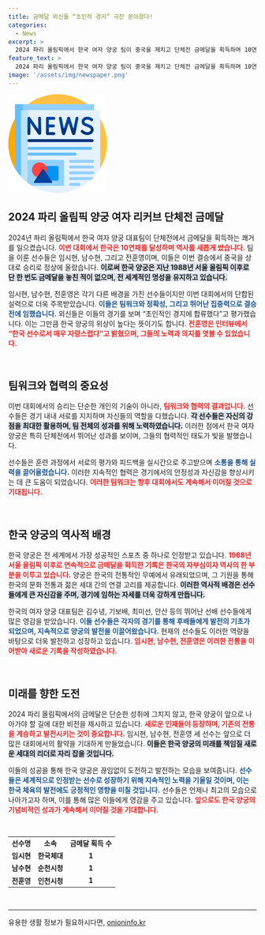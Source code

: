 ```yaml
---
title: 금메달 외신들 “초인적 경지” 극찬 쏟아졌다!
categories:
  - News
excerpt: >
  2024 파리 올림픽에서 한국 여자 양궁 팀이 중국을 제치고 단체전 금메달을 획득하며 10연패를 이뤄냈다. 초인적인 성과를 이룬 선수들은 팬들로부터 연예인 같은 대접을 받았다.
feature_text: >
  2024 파리 올림픽에서 한국 여자 양궁 팀이 중국을 제치고 단체전 금메달을 획득하며 10연패를 이뤄냈다. 초인적인 성과를 이룬 선수들은 팬들로부터 연예인 같은 대접을 받았다.
image: '/assets/img/newspaper.png'
---
```


<p><img src="/assets/img/newspaper.png" alt="kimp 속보" /></p>

<h2 data-ke-size="size26">2024 파리 올림픽 양궁 여자 리커브 단체전 금메달</h2>

<p data-ke-size="size16">2024년 파리 올림픽에서 한국 여자 양궁 대표팀이 단체전에서 금메달을 획득하는 쾌거를 일으켰습니다. <b><span style="color: #ee2323;">이번 대회에서 한국은 10연패를 달성하며 역사를 새롭게 썼습니다.</span></b> 팀을 이룬 선수들은 임시현, 남수현, 그리고 전훈영이며, 이들은 이번 결승에서 중국을 상대로 승리로 정상에 올랐습니다. <b><span style="background-color: #21538527;">이로써 한국 양궁은 지난 1988년 서울 올림픽 이후로 단 한 번도 금메달을 놓친 적이 없으며, 전 세계적인 명성을 유지하고 있습니다.</span></b></p>

<p data-ke-size="size16">임시현, 남수현, 전훈영은 각기 다른 배경을 가진 선수들이지만 이번 대회에서의 단합된 실력으로 더욱 주목받았습니다. <b><span style="color: #1a5490;">이들은 팀워크와 정확성, 그리고 뛰어난 집중력으로 결승전에 임했습니다.</span></b> 외신들은 이들의 경기를 보며 “초인적인 경지에 합류했다”고 평가했습니다. 이는 그만큼 한국 양궁의 위상이 높다는 뜻이기도 합니다. <b><span style="color: #ee2323;">전훈영은 인터뷰에서 “한국 선수로서 매우 자랑스럽다”고 밝혔으며, 그들의 노력과 의지를 엿볼 수 있었습니다.</span></b></p>

<p data-ke-size="size16">&nbsp;</p>

<h2 data-ke-size="size26">팀워크와 협력의 중요성</h2>

<p data-ke-size="size16">이번 대회에서의 승리는 단순한 개인의 기술이 아니라, <b><span style="color: #ee2323;">팀워크와 협력의 결과입니다.</span></b> 선수들은 경기 내내 서로를 지지하며 자신들의 역할을 다했습니다. <b><span style="background-color: #21538527;">각 선수들은 자신의 강점을 최대한 활용하며, 팀 전체의 성과를 위해 노력하였습니다.</span></b> 이러한 점에서 한국 여자 양궁은 특히 단체전에서 뛰어난 성과를 보이며, 그들의 협력적인 태도가 빛을 발했습니다.</p>

<p data-ke-size="size16">선수들은 훈련 과정에서 서로의 평가와 피드백을 실시간으로 주고받으며 <b><span style="color: #1a5490;">소통을 통해 실력을 끌어올렸습니다.</span></b> 이러한 지속적인 협력은 경기에서의 안정성과 자신감을 향상시키는 데 큰 도움이 되었습니다. <b><span style="color: #ee2323;">이러한 팀워크는 향후 대회에서도 계속해서 이어질 것으로 기대됩니다.</span></b></p>

<p data-ke-size="size16">&nbsp;</p>

<h2 data-ke-size="size26">한국 양궁의 역사적 배경</h2>

<p data-ke-size="size16">한국 양궁은 전 세계에서 가장 성공적인 스포츠 중 하나로 인정받고 있습니다. <b><span style="color: #ee2323;">1988년 서울 올림픽 이후로 연속적으로 금메달을 획득한 기록은 한국의 자부심이자 역사의 한 부분을 이루고 있습니다.</span></b> 양궁은 한국의 전통적인 무예에서 유래되었으며, 그 기원을 통해 한국의 문화 전통과 젊은 세대 간의 연결 고리를 제공합니다. <b><span style="background-color: #21538527;">이러한 역사적 배경은 선수들에게 큰 자신감을 주며, 경기에 임하는 자세를 더욱 강하게 만듭니다.</span></b></p>

<p data-ke-size="size16">한국의 여자 양궁 대표팀은 김수녕, 기보배, 최미선, 안산 등의 뛰어난 선배 선수들에게 많은 영감을 받았습니다. <b><span style="color: #1a5490;">이들 선수들은 각자의 경기를 통해 후배들에게 발전의 기초가 되었으며, 지속적으로 양궁의 발전을 이끌어왔습니다.</span></b> 현재의 선수들도 이러한 역량을 바탕으로 더욱 발전하고 성장하고 있습니다. <b><span style="color: #ee2323;">임시현, 남수현, 전훈영은 이러한 전통을 이어받아 새로운 기록을 작성하였습니다.</span></b></p>

<p data-ke-size="size16">&nbsp;</p>

<h2 data-ke-size="size26">미래를 향한 도전</h2>

<p data-ke-size="size16">2024 파리 올림픽에서의 금메달은 단순한 성취에 그치지 않고, 한국 양궁이 앞으로 나아가야 할 길에 대한 비전을 제시하고 있습니다. <b><span style="color: #ee2323;">새로운 인재들이 등장하며, 기존의 전통을 계승하고 발전시키는 것이 중요합니다.</span></b> 임시현, 남수현, 전훈영 세 선수는 앞으로 더 많은 대회에서의 활약을 기대하게 만들었습니다. <b><span style="background-color: #21538527;">이들은 한국 양궁의 미래를 책임질 새로운 세대의 리더로 자리 잡을 것입니다.</span></b></p>

<p data-ke-size="size16">이들의 성공을 통해 한국 양궁은 끊임없이 도전하고 발전하는 모습을 보여줍니다. <b><span style="color: #1a5490;">선수들은 세계적으로 인정받는 선수로 성장하기 위해 지속적인 노력을 기울일 것이며, 이는 한국 체육의 발전에도 긍정적인 영향을 미칠 것입니다.</span></b> 선수들은 언제나 최고의 모습으로 나아가고자 하며, 이를 통해 많은 이들에게 영감을 주고 있습니다. <b><span style="color: #ee2323;">앞으로도 한국 양궁의 기념비적인 성과가 계속해서 이어질 것을 기대합니다.</span></b></p>

<p data-ke-size="size16">&nbsp;</p>

<table>
    <tr>
        <td style="text-align: center; height: 17px;"><b>선수명</b></td>
        <td style="text-align: center; height: 17px;"><b>소속</b></td>
        <td style="text-align: center; height: 17px;"><b>금메달 획득 수</b></td>
    </tr>
    <tr>
        <td style="text-align: center; height: 17px;"><b>임시현</b></td>
        <td style="text-align: center; height: 17px;"><b>한국체대</b></td>
        <td style="text-align: center; height: 17px;"><b>1</b></td>
    </tr>
    <tr>
        <td style="text-align: center; height: 17px;"><b>남수현</b></td>
        <td style="text-align: center; height: 17px;"><b>순천시청</b></td>
        <td style="text-align: center; height: 17px;"><b>1</b></td>
    </tr>
    <tr>
        <td style="text-align: center; height: 17px;"><b>전훈영</b></td>
        <td style="text-align: center; height: 17px;"><b>인천시청</b></td>
        <td style="text-align: center; height: 17px;"><b>1</b></td>
    </tr>
</table>

<p data-ke-size="size16">&nbsp;</p>

<hr>
유용한 생활 정보가 필요하시다면, <a href="https://onioninfo.kr" rel="dofollow">onioninfo.kr</a>


